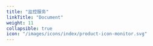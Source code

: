 ```yaml
---
title: "监控服务"
linkTitle: "Document"
weight: 11
collapsible: true
icon: "/images/icons/index/product-icon-monitor.svg"
---
```


